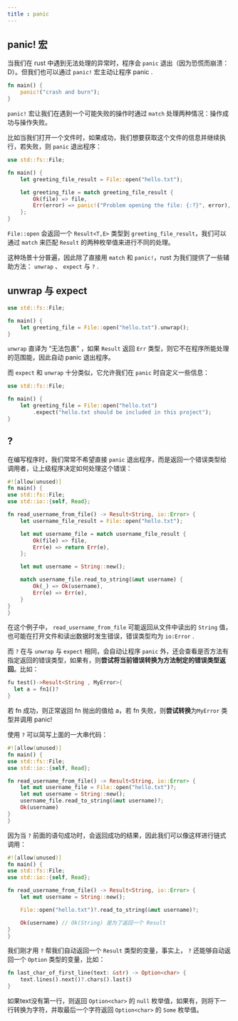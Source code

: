 ```yaml
---
title : panic
---
```


## panic! 宏

当我们在 rust 中遇到无法处理的异常时，程序会 `panic` 退出（因为恐慌而崩溃：D）。但我们也可以通过 `panic!` 宏主动让程序 panic .

```rust
fn main() {
    panic!("crash and burn");
}
```

`panic!` 宏让我们在遇到一个可能失败的操作时通过 `match` 处理两种情况：操作成功与操作失败。

比如当我们打开一个文件时，如果成功，我们想要获取这个文件的信息并继续执行，若失败，则 `panic` 退出程序：

```rust
use std::fs::File;

fn main() {
    let greeting_file_result = File::open("hello.txt");

    let greeting_file = match greeting_file_result {
        Ok(file) => file,
        Err(error) => panic!("Problem opening the file: {:?}", error),
    };
}
```

`File::open` 会返回一个 `Result<T,E>` 类型到 `greeting_file_result`，我们可以通过 `match` 来匹配 `Result` 的两种枚举值来进行不同的处理。

这种场景十分普遍，因此除了直接用 `match` 和 `panic!`，rust 为我们提供了一些辅助方法： `unwrap` 、 `expect` 与 `?` .

## unwrap 与 expect

```rust
use std::fs::File;

fn main() {
    let greeting_file = File::open("hello.txt").unwrap();
}
```

`unwrap` 直译为 “无法包裹” ，如果 `Result` 返回 `Err` 类型，则它不在程序所能处理的范围能，因此自动 panic 退出程序。

而 `expect` 和 `unwrap` 十分类似，它允许我们在 `panic` 时自定义一些信息：

```rust
use std::fs::File;

fn main() {
    let greeting_file = File::open("hello.txt")
        .expect("hello.txt should be included in this project");
}
```

## ?

在编写程序时，我们常常不希望直接 `panic` 退出程序，而是返回一个错误类型给调用者，让上级程序决定如何处理这个错误：

```rust
#![allow(unused)]
fn main() {
use std::fs::File;
use std::io::{self, Read};

fn read_username_from_file() -> Result<String, io::Error> {
    let username_file_result = File::open("hello.txt");

    let mut username_file = match username_file_result {
        Ok(file) => file,
        Err(e) => return Err(e),
    };

    let mut username = String::new();

    match username_file.read_to_string(&mut username) {
        Ok(_) => Ok(username),
        Err(e) => Err(e),
    }
}
}
```

在这个例子中， `read_username_from_file` 可能返回从文件中读出的 `String` 值，也可能在打开文件和读出数据时发生错误，错误类型均为 `io:Error` .

而 `?` 在与 `unwrap` 与 `expect` 相同，会自动让程序 `panic` 外，还会查看是否方法有指定返回的错误类型，如果有，则**尝试将当前错误转换为方法制定的错误类型返回**。比如：

```rust
fu test()->Result<String , MyError>{
  let a = fn1()?
}
```

若 fn 成功，则正常返回 fn 抛出的值给 a，若 fn 失败，则**尝试转换**为`MyError` 类型并调用 panic!


使用 `?` 可以简写上面的一大串代码：

```rust
#![allow(unused)]
fn main() {
use std::fs::File;
use std::io::{self, Read};

fn read_username_from_file() -> Result<String, io::Error> {
    let mut username_file = File::open("hello.txt")?;
    let mut username = String::new();
    username_file.read_to_string(&mut username)?;
    Ok(username)
}
}
```

因为当 `?` 前面的语句成功时，会返回成功的结果，因此我们可以像这样进行链式调用：

```rust
#![allow(unused)]
fn main() {
use std::fs::File;
use std::io::{self, Read};

fn read_username_from_file() -> Result<String, io::Error> {
    let mut username = String::new();

    File::open("hello.txt")?.read_to_string(&mut username)?;

    Ok(username) // Ok(String) 是为了返回一个 Result
}
}
```

我们刚才用 `?` 帮我们自动返回一个 `Result` 类型的变量，事实上， `?` 还能够自动返回一个 `Option` 类型的变量，比如：

```rust
fn last_char_of_first_line(text: &str) -> Option<char> {
    text.lines().next()?.chars().last()
}
```

如果text没有第一行，则返回 `Option<char>` 的 `null` 枚举值，如果有，则将下一行转换为字符，并取最后一个字符返回 `Option<char>` 的 `Some` 枚举值。